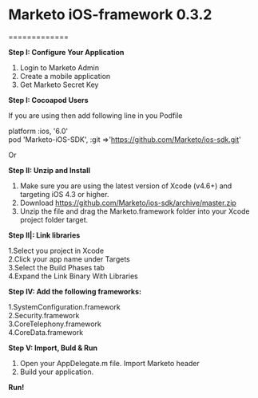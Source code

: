 # Marketo iOS-framework 0.3.2
=============


<strong>Step I: Configure Your Application</strong>

1. Login to Marketo Admin
2. Create a mobile application
3. Get Marketo Secret Key


<strong>Step I: Cocoapod Users</strong>

If you are using then add following line in you Podfile


platform :ios, '6.0' <br>
pod 'Marketo-iOS-SDK', :git =>'https://github.com/Marketo/ios-sdk.git'

Or 

<strong>Step II: Unzip and Install</strong>

1. Make sure you are using the latest version of Xcode (v4.6+) and targeting iOS 4.3 or higher.
2. Download https://github.com/Marketo/ios-sdk/archive/master.zip
2. Unzip the file and drag the Marketo.framework folder into your Xcode project folder target.


<strong>Step II|: Link libraries</strong>

1.Select you project in Xcode<br>
2.Click your app name under Targets<br>
3.Select the Build Phases tab<br>
4.Expand the Link Binary With Libraries<br>


<strong> Step IV: Add the following frameworks:</strong>

1.SystemConfiguration.framework<br>
2.Security.framework<br>
3.CoreTelephony.framework<br>
4.CoreData.framework

<strong> Step V: Import, Buld & Run</strong>

1. Open your AppDelegate.m file. Import Marketo header
2. Build your application. 

<strong>Run!</strong>
